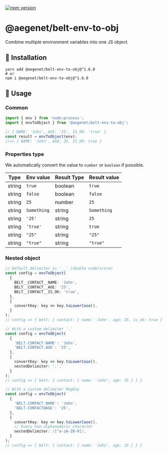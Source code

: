 [![npm version](https://img.shields.io/npm/v/@aegenet/belt-env-to-obj.svg)](https://www.npmjs.com/package/@aegenet/belt-env-to-obj)
<br>

# @aegenet/belt-env-to-obj

Combine multiple environment variables into one JS object.

## 💾 Installation

```shell
yarn add @aegenet/belt-env-to-obj@^1.6.0
# or
npm i @aegenet/belt-env-to-obj@^1.6.0
```

## 📝 Usage

### Common

```typescript
import { env } from 'node:process';
import { envToObject } from '@aegenet/belt-env-to-obj';

// { NAME: 'John', AGE: '25', IS_OK: 'true' }
const result = envToObject(env);
//=> { NAME: 'John', AGE: 25, IS_OK: true }
```

### Properties type

We automatically convert the value to `number` or `boolean` if possible.

| Type | Env value | Result Type | Result value |
| --- | --- | --- | --- |
| string | `true` | boolean | `true` |
| string | `false` | boolean | `false` |
| string | `25` | number | `25` |
| string | `Something` | string | `Something` |
| string | `'25'` | string | `25` |
| string | `'true'` | string | `true` |
| string | `"25"` | string | `"25"` |
| string | `"true"` | string | `"true"` |


### Nested object

```ts
// Default delimiter is '__' (double underscore)
const config = envToObject(
  {
    BELT__CONTACT__NAME: 'John',
    BELT__CONTACT__AGE: '25',
    BELT__CONTACT__IS_OK: 'true',
  },
  {
    convertKey: key => key.toLowerCase(),
  }
);
// config => { belt: { contact: { name: 'John', age: 25, is_ok: true } } }
```

```ts
// With a custom delimiter '.'
const config = envToObject(
  {
    'BELT.CONTACT.NAME': 'John',
    'BELT.CONTACT.AGE': '25',
  },
  {
    convertKey: key => key.toLowerCase(),
    nestedDelimiter: '.',
  }
);
// config => { belt: { contact: { name: 'John', age: 25 } } }
```

```ts
// With a custom delimiter RegExp
const config = envToObject(
  {
    'BELT.CONTACT_NAME': 'John',
    'BELT.CONTACT@AGE': '25',
  },
  {
    convertKey: key => key.toLowerCase(),
    // Every non-alphanumeric character
    nestedDelimiter: /[^a-zA-Z0-9]/,
  }
);
// config => { belt: { contact: { name: 'John', age: 25 } } }
```
